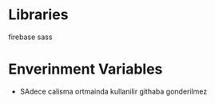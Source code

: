 # Libraries

firebase
sass


# Enverinment Variables

- SAdece calisma  ortmainda kullanilir githaba gonderilmez
